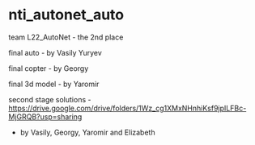 # nti_autonet_auto

team L22_AutoNet - the 2nd place

final auto - by Vasily Yuryev

final copter - by Georgy

final 3d model - by Yaromir



second stage solutions - https://drive.google.com/drive/folders/1Wz_cg1XMxNHnhiKsf9jpILFBc-MjGRQB?usp=sharing 

 - by Vasily, Georgy, Yaromir and Elizabeth

